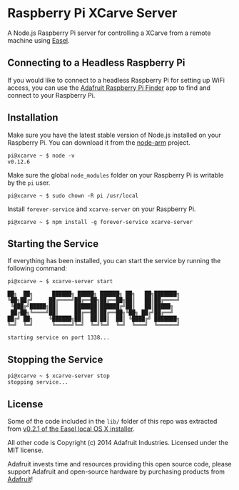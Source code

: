 # Raspberry Pi XCarve Server
A Node.js Raspberry Pi server for controlling a XCarve from a remote machine using [Easel](http://easel.inventables.com).

## Connecting to a Headless Raspberry Pi

If you would like to connect to a headless Raspberry Pi for setting up WiFi access, you can use the
[Adafruit Raspberry Pi Finder](https://learn.adafruit.com/the-adafruit-raspberry-pi-finder) app to find and
connect to your Raspberry Pi.

## Installation

Make sure you have the latest stable version of Node.js installed on your Raspberry Pi. You can download
it from the [node-arm](http://node-arm.herokuapp.com/) project.

```
pi@xcarve ~ $ node -v
v0.12.6
```

Make sure the global `node_modules` folder on your Raspberry Pi is writable by the `pi` user.

```
pi@xcarve ~ $ sudo chown -R pi /usr/local
```

Install `forever-service` and `xcarve-server` on your Raspberry Pi.

```
pi@xcarve ~ $ npm install -g forever-service xcarve-server
```

## Starting the Service

If everything has been installed, you can start the service by running the following command:

```
pi@xcarve ~ $ xcarve-server start

██╗  ██╗      ██████╗ █████╗ ██████╗ ██╗   ██╗███████╗
╚██╗██╔╝     ██╔════╝██╔══██╗██╔══██╗██║   ██║██╔════╝
 ╚███╔╝█████╗██║     ███████║██████╔╝██║   ██║█████╗
 ██╔██╗╚════╝██║     ██╔══██║██╔══██╗╚██╗ ██╔╝██╔══╝
██╔╝ ██╗     ╚██████╗██║  ██║██║  ██║ ╚████╔╝ ███████╗
╚═╝  ╚═╝      ╚═════╝╚═╝  ╚═╝╚═╝  ╚═╝  ╚═══╝  ╚══════╝

starting service on port 1338...
```
## Stopping the Service

```
pi@xcarve ~ $ xcarve-server stop
stopping service...
```

## License

Some of the code included in the `lib/` folder of this repo was extracted from
[v0.2.1 of the Easel local OS X installer](http://s3.amazonaws.com/easel-prod/paperclip/sender_version_mac_installers/10/original/Easel_Local_v0.2.1.pkg?1435076999).

All other code is Copyright (c) 2014 Adafruit Industries. Licensed under the MIT license.

Adafruit invests time and resources providing this open source code,
please support Adafruit and open-source hardware by purchasing products
from [Adafruit](https://adafruit.com)!
